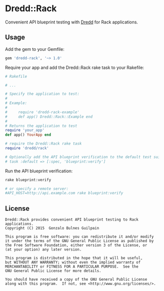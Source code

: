 Dredd::Rack
===========

Convenient API blueprint testing with [Dredd][dredd] for Rack applications.

  [dredd]: https://github.com/apiaryio/dredd

Usage
-----

Add the gem to your Gemfile:

```ruby
gem 'dredd-rack', '~> 1.0'
```

Require your app and add the Dredd::Rack rake task to your Rakefile:

```ruby
# Rakefile

# ...

# Specify the application to test:
#
# Example:
#
#     require 'dredd-rack-example'
#     def app() Dredd::Rack::Example end
#
# Returns the application to test
require 'your_app'
def app() YourApp end

# require the Dredd::Rack rake task
require 'dredd/rack'

# Optionally add the API blueprint verification to the default test suite
# task :default => [:spec, 'blueprint:verify']
```

Run the API blueprint verification:

```bash
rake blueprint:verify

# or specify a remote server:
#API_HOST=http://api.example.com rake blueprint:verify
```

License
-------

    Dredd::Rack provides convenient API blueprint testing to Rack applications.
    Copyright (C) 2015  Gonzalo Bulnes Guilpain

    This program is free software: you can redistribute it and/or modify
    it under the terms of the GNU General Public License as published by
    the Free Software Foundation, either version 3 of the License, or
    (at your option) any later version.

    This program is distributed in the hope that it will be useful,
    but WITHOUT ANY WARRANTY; without even the implied warranty of
    MERCHANTABILITY or FITNESS FOR A PARTICULAR PURPOSE.  See the
    GNU General Public License for more details.

    You should have received a copy of the GNU General Public License
    along with this program.  If not, see <http://www.gnu.org/licenses/>.
